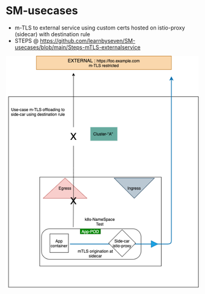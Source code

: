# SM-usecases

- m-TLS to external service using custom certs hosted on istio-proxy (sidecar) with destination rule 
- STEPS @ https://github.com/learnbyseven/SM-usecases/blob/main/Steps-mTLS-externalservice

![Image of SM](https://github.com/learnbyseven/SM-usecases/blob/main/m-TLS_customcerts_externalsvc/external-service-mTLS.png)
  


